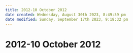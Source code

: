 ```yaml
---
title: 2012-10 October 2012
date created: Wednesday, August 30th 2023, 8:49:59 pm
date modified: Sunday, September 17th 2023, 9:18:32 pm
---
```


# 2012-10 October 2012
